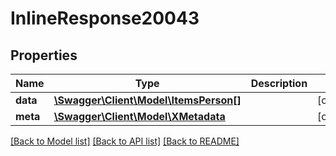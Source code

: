 # InlineResponse20043

## Properties
Name | Type | Description | Notes
------------ | ------------- | ------------- | -------------
**data** | [**\Swagger\Client\Model\ItemsPerson[]**](ItemsPerson.md) |  | [optional] 
**meta** | [**\Swagger\Client\Model\XMetadata**](XMetadata.md) |  | [optional] 

[[Back to Model list]](../../README.md#documentation-for-models) [[Back to API list]](../../README.md#documentation-for-api-endpoints) [[Back to README]](../../README.md)

